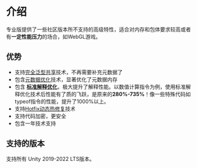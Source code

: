 # 介绍

专业版提供了一些社区版本所不支持的高级特性，适合对内存和包体要求较高或者有**一定性能压力**的场合，如WebGL游戏。

## 优势

- 支持[完全泛型共享](../fullgenericsharing)技术，不再需要补充元数据了
- 包含[元数据优化](../metadataoptimization)技术，显著优化了元数据内存
- 包含 **[标准解释优化](../basicencryption)**，极大提升了解释性能。以数值计算指令为例，使用标准解释优化技术后性能有了质的飞跃，是原来的**280%-735%**！像一些特殊代码如typeof指令的性能，提升了1000%以上。
- 支持[Hotfix动态热修复](./hotfix)技术
- 支持代码加密，更安全
- 包含一年技术支持

## 支持的版本

支持所有 Unity 2019-2022 LTS版本。
